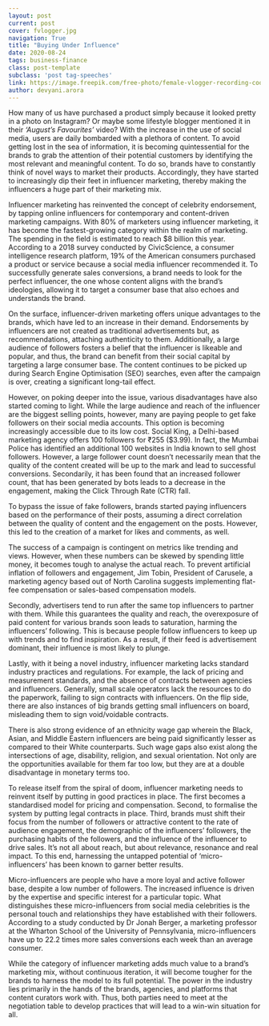 ```yaml
---
layout: post
current: post
cover: fvlogger.jpg
navigation: True
title: "Buying Under Influence"
date: 2020-08-24
tags: business-finance
class: post-template
subclass: 'post tag-speeches'
link: https://image.freepik.com/free-photo/female-vlogger-recording-cooking-related-broadcast-home_53876-14733.jpg
author: devyani.arora
---
```

How many of us have purchased a product simply because it looked pretty in a photo on Instagram? Or maybe some lifestyle blogger mentioned it in their *‘August’s Favourites’* video? With the increase in the use of social media, users are daily bombarded with a plethora of content. To avoid getting lost in the sea of information, it is becoming quintessential for the brands to grab the attention of their potential customers by identifying the most relevant and meaningful content. To do so, brands have to constantly think of novel ways to market their products. Accordingly, they have started to increasingly dip their feet in influencer marketing, thereby making the influencers a huge part of their marketing mix.

Influencer marketing has reinvented the concept of celebrity endorsement, by tapping online influencers for contemporary and content-driven marketing campaigns. With 80% of marketers using influencer marketing, it has become the fastest-growing category within the realm of marketing. The spending in the field is estimated to reach $8 billion this year. According to a 2018 survey conducted by CivicScience, a consumer intelligence research platform, 19% of the American consumers purchased a product or service because a social media influencer recommended it. To successfully generate sales conversions, a brand needs to look for the perfect influencer, the one whose content aligns with the brand’s ideologies, allowing it to target a consumer base that also echoes and understands the brand.

On the surface, influencer-driven marketing offers unique advantages to the brands, which have led to an increase in their demand. Endorsements by influencers are not created as traditional advertisements but, as recommendations, attaching authenticity to them. Additionally, a large audience of followers fosters a belief that the influencer is likeable and popular, and thus, the brand can benefit from their social capital by targeting a large consumer base. The content continues to be picked up during Search Engine Optimisation (SEO) searches, even after the campaign is over, creating a significant long-tail effect.

However, on poking deeper into the issue, various disadvantages have also started coming to light. While the large audience and reach of the influencer are the biggest selling points, however, many are paying people to get fake followers on their social media accounts. This option is becoming increasingly accessible due to its low cost. Social King, a Delhi-based marketing agency offers 100 followers for ₹255 ($3.99). In fact, the Mumbai Police has identified an additional 100 websites in India known to sell ghost followers. However, a large follower count doesn’t necessarily mean that the quality of the content created will be up to the mark and lead to successful conversions. Secondarily, it has been found that an increased follower count, that has been generated by bots leads to a decrease in the engagement, making the Click Through Rate (CTR) fall.

To bypass the issue of fake followers, brands started paying influencers based on the performance of their posts, assuming a direct correlation between the quality of content and the engagement on the posts. However, this led to the creation of a market for likes and comments, as well.

The success of a campaign is contingent on metrics like trending and views. However, when these numbers can be skewed by spending little money, it becomes tough to analyse the actual reach. To prevent artificial inflation of followers and engagement, Jim Tobin, President of Carusele, a marketing agency based out of North Carolina suggests implementing flat-fee compensation or sales-based compensation models.

Secondly, advertisers tend to run after the same top influencers to partner with them. While this guarantees the quality and reach, the overexposure of paid content for various brands soon leads to saturation, harming the influencers’ following. This is because people follow influencers to keep up with trends and to find inspiration. As a result, if their feed is advertisement dominant, their influence is most likely to plunge.

Lastly, with it being a novel industry, influencer marketing lacks standard industry practices and regulations. For example, the lack of pricing and measurement standards, and the absence of contracts between agencies and influencers. Generally, small scale operators lack the resources to do the paperwork, failing to sign contracts with influencers. On the flip side, there are also instances of big brands getting small influencers on board, misleading them to sign void/voidable contracts.

There is also strong evidence of an ethnicity wage gap wherein the Black, Asian, and Middle Eastern influencers are being paid significantly lesser as compared to their White counterparts. Such wage gaps also exist along the intersections of age, disability, religion, and sexual orientation. Not only are the opportunities available for them far too low, but they are at a double disadvantage in monetary terms too.

To release itself from the spiral of doom, influencer marketing needs to reinvent itself by putting in good practices in place. The first becomes a standardised model for pricing and compensation. Second, to formalise the system by putting legal contracts in place. Third, brands must shift their focus from the number of followers or attractive content to the rate of audience engagement, the demographic of the influencers’ followers, the purchasing habits of the followers, and the influence of the influencer to drive sales. It’s not all about reach, but about relevance, resonance and real impact. To this end, harnessing the untapped potential of ‘micro-influencers’ has been known to garner better results.

Micro-influencers are people who have a more loyal and active follower base, despite a low number of followers. The increased influence is driven by the expertise and specific interest for a particular topic. What distinguishes these micro-influencers from social media celebrities is the personal touch and relationships they have established with their followers. According to a study conducted by Dr Jonah Berger, a marketing professor at the Wharton School of the University of Pennsylvania, micro-influencers have up to 22.2 times more sales conversions each week than an average consumer.

While the category of influencer marketing adds much value to a brand’s marketing mix, without continuous iteration, it will become tougher for the brands to harness the model to its full potential. The power in the industry lies primarily in the hands of the brands, agencies, and platforms that content curators work with. Thus, both parties need to meet at the negotiation table to develop practices that will lead to a win-win situation for all.
